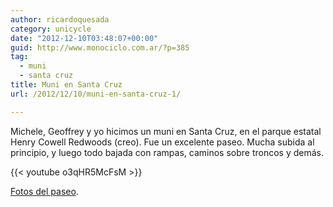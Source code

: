 ```yaml
---
author: ricardoquesada
category: unicycle
date: "2012-12-10T03:48:07+00:00"
guid: http://www.monociclo.com.ar/?p=385
tag:
  - muni
  - santa cruz
title: Muni en Santa Cruz
url: /2012/12/10/muni-en-santa-cruz-1/

---
```

Michele, Geoffrey y yo hicimos un muni en Santa Cruz, en el parque estatal Henry Cowell Redwoods (creo).
Fue un excelente paseo.
Mucha subida al principio, y luego todo bajada con rampas, caminos sobre troncos y demás.

{{< youtube o3qHR5McFsM >}}

[Fotos del paseo](https://photos.app.goo.gl/6cnhDKLPRBFs6BCP7).

